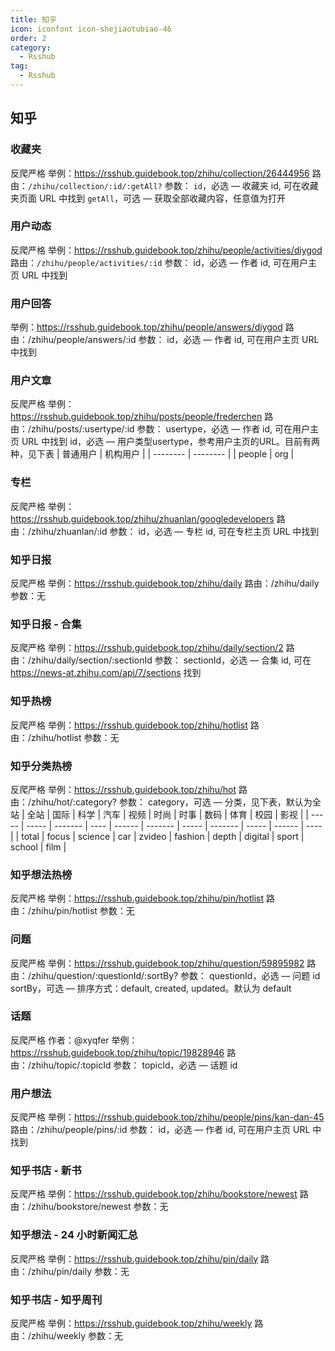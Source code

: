 ```yaml
---
title: 知乎
icon: iconfont icon-shejiaotubiao-46
order: 2
category:
  - Rsshub
tag:
  - Rsshub
---
```

## 知乎
### 收藏夹
反爬严格
举例：https://rsshub.guidebook.top/zhihu/collection/26444956
路由：`/zhihu/collection/:id/:getAll?`
参数：
`id`，必选 — 收藏夹 id, 可在收藏夹页面 URL 中找到
`getAll`，可选 — 获取全部收藏内容，任意值为打开
### 用户动态
反爬严格
举例：https://rsshub.guidebook.top/zhihu/people/activities/diygod
路由：`/zhihu/people/activities/:id`
参数：
id，必选 — 作者 id, 可在用户主页 URL 中找到
### 用户回答
举例：https://rsshub.guidebook.top/zhihu/people/answers/diygod
路由：/zhihu/people/answers/:id
参数：
id，必选 — 作者 id, 可在用户主页 URL 中找到
### 用户文章
反爬严格
举例：https://rsshub.guidebook.top/zhihu/posts/people/frederchen
路由：/zhihu/posts/:usertype/:id
参数：
usertype，必选 — 作者 id, 可在用户主页 URL 中找到
id，必选 — 用户类型usertype，参考用户主页的URL。目前有两种，见下表
| 普通用户 | 机构用户 |
| -------- | -------- |
| people   | org      |
### 专栏
反爬严格
举例：https://rsshub.guidebook.top/zhihu/zhuanlan/googledevelopers
路由：/zhihu/zhuanlan/:id
参数：
id，必选 — 专栏 id, 可在专栏主页 URL 中找到
### 知乎日报
反爬严格
举例：https://rsshub.guidebook.top/zhihu/daily
路由：/zhihu/daily
参数：无
### 知乎日报 - 合集
反爬严格
举例：https://rsshub.guidebook.top/zhihu/daily/section/2
路由：/zhihu/daily/section/:sectionId
参数：
sectionId，必选 — 合集 id, 可在 https://news-at.zhihu.com/api/7/sections 找到
### 知乎热榜
反爬严格
举例：https://rsshub.guidebook.top/zhihu/hotlist
路由：/zhihu/hotlist
参数：无
### 知乎分类热榜
反爬严格
举例：https://rsshub.guidebook.top/zhihu/hot
路由：/zhihu/hot/:category?
参数：
category，可选 — 分类，见下表，默认为全站
| 全站  | 国际  | 科学    | 汽车 | 视频   | 时尚    | 时事  | 数码    | 体育  | 校园   | 影视 |
| ----- | ----- | ------- | ---- | ------ | ------- | ----- | ------- | ----- | ------ | ---- |
| total | focus | science | car  | zvideo | fashion | depth | digital | sport | school | film |
### 知乎想法热榜
反爬严格
举例：https://rsshub.guidebook.top/zhihu/pin/hotlist
路由：/zhihu/pin/hotlist
参数：无
### 问题
反爬严格
举例：https://rsshub.guidebook.top/zhihu/question/59895982
路由：/zhihu/question/:questionId/:sortBy?
参数：
questionId，必选 — 问题 id
sortBy，可选 — 排序方式：default, created, updated。默认为 default
### 话题
反爬严格
作者：@xyqfer
举例：https://rsshub.guidebook.top/zhihu/topic/19828946
路由：/zhihu/topic/:topicId
参数：
topicId，必选 — 话题 id
### 用户想法
反爬严格
举例：https://rsshub.guidebook.top/zhihu/people/pins/kan-dan-45
路由：/zhihu/people/pins/:id
参数：
id，必选 — 作者 id, 可在用户主页 URL 中找到
### 知乎书店 - 新书
反爬严格
举例：https://rsshub.guidebook.top/zhihu/bookstore/newest
路由：/zhihu/bookstore/newest
参数：无
### 知乎想法 - 24 小时新闻汇总
反爬严格
举例：https://rsshub.guidebook.top/zhihu/pin/daily
路由：/zhihu/pin/daily
参数：无
### 知乎书店 - 知乎周刊
反爬严格
举例：https://rsshub.guidebook.top/zhihu/weekly
路由：/zhihu/weekly
参数：无
